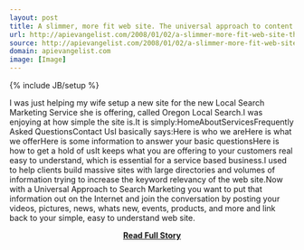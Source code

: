 ```yaml
---
layout: post
title: A slimmer, more fit web site. The universal approach to content.
url: http://apievangelist.com/2008/01/02/a-slimmer-more-fit-web-site-the-universal-approach-to-content/
source: http://apievangelist.com/2008/01/02/a-slimmer-more-fit-web-site-the-universal-approach-to-content/
domain: apievangelist.com
image: [Image]
---
```

{% include JB/setup %}<p>I was just helping my wife setup a new site for the new Local Search Marketing Service she is offering, called Oregon Local Search.I was enjoying at how simple the site is.It is simply:HomeAboutServicesFrequently Asked QuestionsContact UsI basically says:Here is who we areHere is what we offerHere is some information to answer your basic questionsHere is how to get a hold of usIt keeps what you are offering to your customers real easy to understand, which is essential for a service based business.I used to help clients build massive sites with large directories and volumes of information trying to increase the keyword relevancy of the web site.Now with a Universal Approach to Search Marketing you want to put that information out on the Internet and join the conversation by posting your videos, pictures, news, whats new, events, products, and more and link back to your simple, easy to understand web site.</p>
<center><p><a href="http://apievangelist.com/2008/01/02/a-slimmer-more-fit-web-site-the-universal-approach-to-content/" style='padding:25px; font-sze:18px; font-weight: bold;'>Read Full Story</a></p></center>
